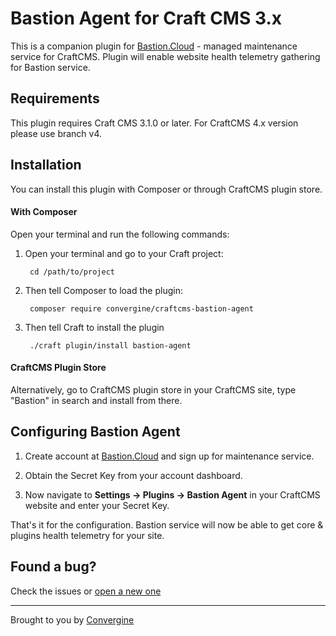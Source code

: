 # Bastion Agent for Craft CMS 3.x

This is a companion plugin for [Bastion.Cloud](https://bastion.cloud) - managed maintenance service for CraftCMS. Plugin will enable website health telemetry gathering for Bastion service.


## Requirements

This plugin requires Craft CMS 3.1.0 or later. 
For CraftCMS 4.x version please use branch v4.


## Installation

You can install this plugin with Composer or through CraftCMS plugin store.

#### With Composer

Open your terminal and run the following commands:

1. Open your terminal and go to your Craft project:

        cd /path/to/project

2. Then tell Composer to load the plugin:

        composer require convergine/craftcms-bastion-agent
        
3. Then tell Craft to install the plugin
    
        ./craft plugin/install bastion-agent
        
#### CraftCMS Plugin Store

Alternatively, go to CraftCMS plugin store in your CraftCMS site, type "Bastion" in search and install from there.
 
## Configuring Bastion Agent

1. Create account at [Bastion.Cloud](https://bastion.cloud) and sign up for maintenance service.

2. Obtain the Secret Key from your account dashboard.

3. Now navigate to **Settings → Plugins → Bastion Agent** in your CraftCMS website and enter your Secret Key.

That's it for the configuration. Bastion service will now be able to get core & plugins health telemetry for your site.

## Found a bug?

Check the issues or [open a new one](https://github.com/convergine/craftcms-bastion-agent/issues)


---
Brought to you by [Convergine](https://www.convergine.com)